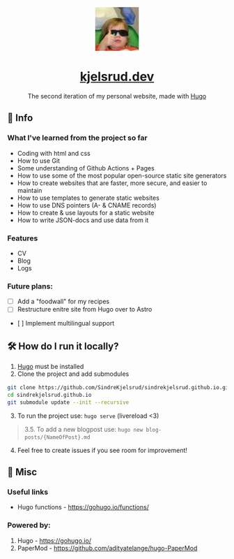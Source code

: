 <div align="center">
  <img alt="logo" src="static/img/coolkid.png" width="100" />
</div>
<h1 align="center">
  <a href="https://kjelsrud.dev">kjelsrud.dev</a>
</h1>
<p align="center">
  The second iteration of my personal website, made with <a href="https://gohugo.io/">Hugo</a>
</p>

## 📝 Info

### What I've learned from the project so far

- Coding with html and css
- How to use Git
- Some understanding of Github Actions + Pages
- How to use some of the most popular open-source static site generators
- How to create websites that are faster, more secure, and easier to maintain
- How to use templates to generate static websites
- How to use DNS pointers (A- & CNAME records)
- How to create & use layouts for a static website
- How to write JSON-docs and use data from it

### Features

- CV
- Blog
- Logs

### Future plans:

- [ ] Add a "foodwall" for my recipes
- [ ] Restructure enitre site from Hugo over to Astro
- [ ] Implement multilingual support

## 🛠️ How do I run it locally?

1. [Hugo](https://gohugo.io/) must be installed
2. Clone the project and add submodules

```bash
git clone https://github.com/SindreKjelsrud/sindrekjelsrud.github.io.git
cd sindrekjelsrud.github.io
git submodule update --init --recursive
```

3. To run the project use: `hugo serve` (livereload \<3)

> 3.5. To add a new blogpost use: `hugo new blog-posts/{NameOfPost}.md`

4. Feel free to create issues if you see room for improvement!

## 🫶 Misc

### Useful links

- Hugo functions - https://gohugo.io/functions/

### Powered by:

1. Hugo - https://gohugo.io/
2. PaperMod - https://github.com/adityatelange/hugo-PaperMod
